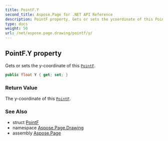 ```yaml
---
title: PointF.Y
second_title: Aspose.Page for .NET API Reference
description: PointF property. Gets or sets the ycoordinate of this PointF
type: docs
weight: 50
url: /net/aspose.page.drawing/pointf/y/
---
```

## PointF.Y property

Gets or sets the y-coordinate of this [`PointF`](../).

```csharp
public float Y { get; set; }
```

### Return Value

The y-coordinate of this [`PointF`](../).

### See Also

* struct [PointF](../)
* namespace [Aspose.Page.Drawing](../../pointf/)
* assembly [Aspose.Page](../../../)


